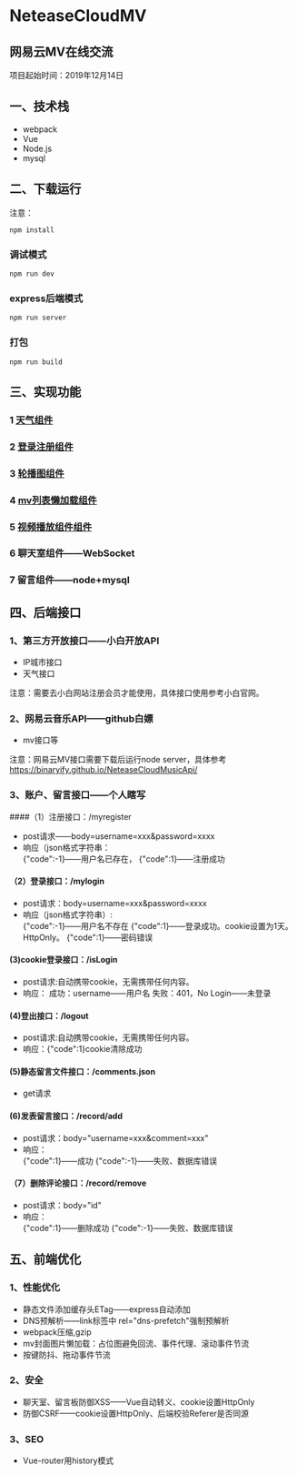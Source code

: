 # NeteaseCloudMV
## 网易云MV在线交流
项目起始时间：2019年12月14日  
## 一、技术栈
- webpack
- Vue
- Node.js
- mysql
## 二、下载运行
注意：

```
npm install
```
### 调试模式
```
npm run dev
```
### express后端模式
```
npm run server
```
### 打包
```
npm run build
```
## 三、实现功能
### 1 [天气组件](https://github.com/IamHuadong/NeteaseCloudMV/issues/1)  
### 2 [登录注册组件](https://github.com/IamHuadong/NeteaseCloudMV/issues/2) 
### 3 [轮播图组件](https://github.com/IamHuadong/NeteaseCloudMV/issues/3) 
### 4 [mv列表懒加载组件](https://github.com/IamHuadong/NeteaseCloudMV/issues/4) 
### 5 [视频播放组件组件](https://github.com/IamHuadong/NeteaseCloudMV/issues/5) 
### 6 聊天室组件——WebSocket
### 7 留言组件——node+mysql
## 四、后端接口
### 1、第三方开放接口——小白开放API
- IP城市接口
- 天气接口

注意：需要去小白网站注册会员才能使用，具体接口使用参考小白官网。
### 2、网易云音乐API——github白嫖
- mv接口等

注意：网易云MV接口需要下载后运行node server，具体参考 https://binaryify.github.io/NeteaseCloudMusicApi/
### 3、账户、留言接口——个人瞎写
####（1）注册接口：/myregister
- post请求——body=username=xxx&password=xxxx
- 响应（json格式字符串：  
{"code":-1}——用户名已存在，
{"code":1}——注册成功
#### （2）登录接口：/mylogin
- post请求：body=username=xxx&password=xxxx
- 响应（json格式字符串）:  
{"code":-1}——用户名不存在
{"code":1}——登录成功。cookie设置为1天。HttpOnly。
{"code":1}——密码错误
#### (3)cookie登录接口：/isLogin
- post请求:自动携带cookie，无需携带任何内容。
- 响应：
成功：username——用户名
失败：401，No Login——未登录
#### (4)登出接口：/logout
- post请求:自动携带cookie，无需携带任何内容。
- 响应：{"code":1}cookie清除成功
#### (5)静态留言文件接口：/comments.json
- get请求
#### (6)发表留言接口：/record/add
- post请求：body="username=xxx&comment=xxx"
- 响应：  
{"code":1}——成功
{"code":-1}——失败、数据库错误
#### （7）删除评论接口：/record/remove
- post请求：body="id"
- 响应：  
{"code":1}——删除成功
{"code":-1}——失败、数据库错误
## 五、前端优化
### 1、性能优化
- 静态文件添加缓存头ETag——express自动添加
- DNS预解析——link标签中 rel="dns-prefetch"强制预解析
- webpack压缩,gzip
- mv封面图片懒加载：占位图避免回流、事件代理、滚动事件节流
- 按键防抖、拖动事件节流
### 2、安全
- 聊天室、留言板防御XSS——Vue自动转义、cookie设置HttpOnly
- 防御CSRF——cookie设置HttpOnly、后端校验Referer是否同源
### 3、SEO
- Vue-router用history模式